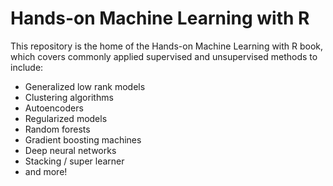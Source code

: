 # Hands-on Machine Learning with R


This repository is the home of the Hands-on Machine Learning with R book, which covers commonly applied supervised and unsupervised methods to include:

- Generalized low rank models
- Clustering algorithms
- Autoencoders
- Regularized models
- Random forests 
- Gradient boosting machines 
- Deep neural networks
- Stacking / super learner
- and more!
